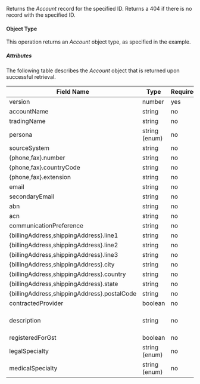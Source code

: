 Returns the *Account* record for the specified ID. Returns a 404 if there is no record with the specified ID.

#### Object Type ####

This operation returns an *Account* object type, as specified in the example.

##### Attributes #####

The following table describes the *Account* object that is returned upon successful retrieval.

Field Name | Type | Required | Example
--- | --- | --- | ---
version | number | yes | 2
accountName | string | no
tradingName | string | no
persona | string (enum) | no
sourceSystem | string | no
{phone,fax}.number | string | no
{phone,fax}.countryCode | string | no
{phone,fax}.extension | string | no
email | string | no
secondaryEmail | string | no
abn | string | no
acn | string | no
communicationPreference | string | no
{billingAddress,shippingAddress}.line1 | string | no
{billingAddress,shippingAddress}.line2 | string | no
{billingAddress,shippingAddress}.line3 | string | no
{billingAddress,shippingAddress}.city | string | no
{billingAddress,shippingAddress}.country | string | no
{billingAddress,shippingAddress}.state | string | no
{billingAddress,shippingAddress}.postalCode | string | no
contractedProvider | boolean | no | false
description | string | no | "Free text field"
registeredForGst | boolean | no | false
legalSpecialty | string (enum) | no |
medicalSpecialty | string (enum) | no |
